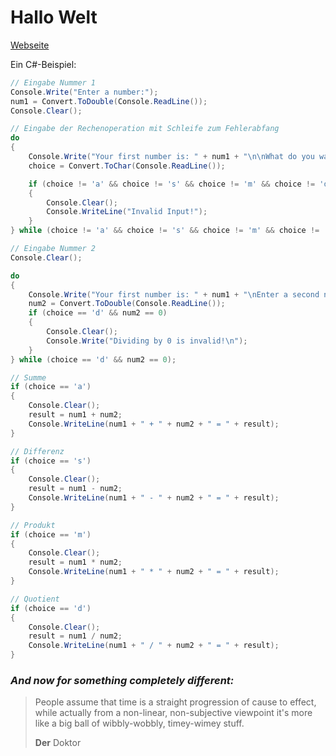 # Hallo Welt
[Webseite](https://janniklas-krueger.github.io)

Ein C#-Beispiel:
``` csharp
// Eingabe Nummer 1
Console.Write("Enter a number:");
num1 = Convert.ToDouble(Console.ReadLine());
Console.Clear();

// Eingabe der Rechenoperation mit Schleife zum Fehlerabfang
do
{
    Console.Write("Your first number is: " + num1 + "\n\nWhat do you want to do?\nadd\t\t(a)\nsubstract\t(s)\nmultiply\t(m)\ndivide\t\t(d)");
    choice = Convert.ToChar(Console.ReadLine());

    if (choice != 'a' && choice != 's' && choice != 'm' && choice != 'd')
    {
        Console.Clear();
        Console.WriteLine("Invalid Input!");
    }
} while (choice != 'a' && choice != 's' && choice != 'm' && choice != 'd');

// Eingabe Nummer 2
Console.Clear();

do
{
    Console.Write("Your first number is: " + num1 + "\nEnter a second number:");
    num2 = Convert.ToDouble(Console.ReadLine());
    if (choice == 'd' && num2 == 0)
    {
        Console.Clear();
        Console.Write("Dividing by 0 is invalid!\n");
    }
} while (choice == 'd' && num2 == 0);

// Summe
if (choice == 'a')
{
    Console.Clear();
    result = num1 + num2;
    Console.WriteLine(num1 + " + " + num2 + " = " + result);
}

// Differenz
if (choice == 's')
{
    Console.Clear();
    result = num1 - num2;
    Console.WriteLine(num1 + " - " + num2 + " = " + result);
}

// Produkt
if (choice == 'm')
{
    Console.Clear();
    result = num1 * num2;
    Console.WriteLine(num1 + " * " + num2 + " = " + result);
}

// Quotient
if (choice == 'd')
{
    Console.Clear();
    result = num1 / num2;
    Console.WriteLine(num1 + " / " + num2 + " = " + result);
}
```

### *And now for something completely different:*
> People assume that time is a straight progression of cause to effect, while actually from a non-linear, non-subjective viewpoint it's more like a big ball of wibbly-wobbly, timey-wimey stuff.
>
>  __Der__ Doktor
